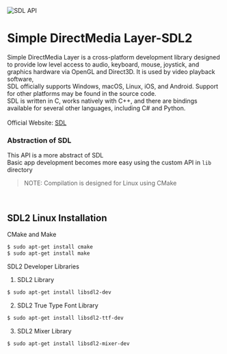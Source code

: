 ![SDL API](https://wiki.libsdl.org/static_files/logo.png)

# Simple DirectMedia Layer-SDL2

Simple DirectMedia Layer is a cross-platform development library designed to provide low level access to audio, keyboard, mouse, joystick,
and graphics hardware via OpenGL and Direct3D. It is used by video playback software,
<br>
SDL officially supports Windows, macOS, Linux, iOS, and Android. Support for other platforms may be found in the source code.
<br>
SDL is written in C, works natively with C++, and there are bindings available for several other languages, including C# and Python.
<br><br>
Official Website: [SDL](https://www.libsdl.org/)


### Abstraction of SDL
This API is a more abstract of SDL <br>
Basic app development becomes more easy using the custom API in `lib` directory
<br>
> NOTE: Compilation is designed for Linux using CMake
<br>

SDL2 Linux Installation
-
CMake and Make
```bash
$ sudo apt-get install cmake
$ sudo apt-get install make
```

SDL2 Developer Libraries
1. SDL2 Library
```bash
$ sudo apt-get install libsdl2-dev
```
2. SDL2 True Type Font Library
```bash
$ sudo apt-get install libsdl2-ttf-dev
```
3. SDL2 Mixer Library
```bash
$ sudo apt-get install libsdl2-mixer-dev
```
